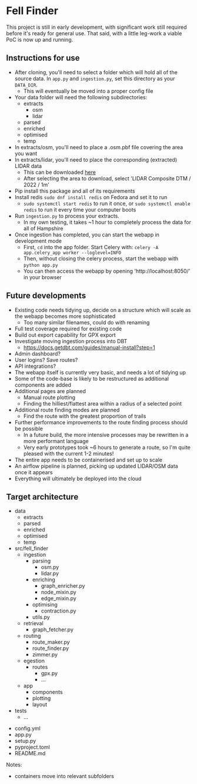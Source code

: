 # Fell Finder

This project is still in early development, with significant work still required before it's ready for general use. That said, with a little leg-work a viable PoC is now up and running.

## Instructions for use
* After cloning, you'll need to select a folder which will hold all of the source data. In `app.py` and `ingestion.py`, set this directory as your `DATA_DIR`.
  * This will eventually be moved into a proper config file
* Your data folder will need the following subdirectories:
  * extracts
    * osm
    * lidar
  * parsed
  * enriched
  * optimised
  * temp
* In extracts/osm, you'll need to place a .osm.pbf file covering the area you want
* In extracts/lidar, you'll need to place the corresponding (extracted) LIDAR data
  * This can be downloaded [here](https://environment.data.gov.uk/survey)
  * After selecting the area to download, select 'LIDAR Composite DTM / 2022 / 1m'
* Pip install this package and all of its requirements
* Install redis `sudo dnf install redis` on Fedora and set it to run
  * `sudo systemctl start redis` to run it once, or `sudo systemctl enable redis` to run it every time your computer boots
* Run `ingestion.py` to process your extracts.
  * In my own testing, it takes ~1 hour to completely process the data for all of Hampshire
* Once ingestion has completed, you can start the webapp in development mode
  * First, `cd` into the app folder. Start Celery with: `celery -A app.celery_app worker --loglevel=INFO`
  * Then, without closing the celery process, start the webapp with `python app.py`
  * You can then access the webapp by opening 'http://localhost:8050/' in your browser

## Future developments
* Existing code needs tidying up, decide on a structure which will scale as the webapp becomes more sophisticated
  * Too many similar filenames, could do with renaming
* Full test coverage required for existing code
* Build out export capability for GPX export
* Investigate moving ingestion process into DBT
  * https://docs.getdbt.com/guides/manual-install?step=1
* Admin dashboard?
* User logins? Save routes?
* API integrations?
* The webapp itself is currently very basic, and needs a lot of tidying up
* Some of the code-base is likely to be restructured as additional components are added
* Additional pages are planned
  * Manual route plotting
  * Finding the hilliest/flattest area within a radius of a selected point
* Additional route finding modes are planned
  * Find the route with the greatest proportion of trails
* Further performance improvements to the route finding process should be possible
  * In a future build, the more intensive processes may be rewritten in a more performant language
  * Very early prototypes took ~6 hours to generate a route, so I'm quite pleased with the current 1-2 minutes!
* The entire app needs to be containerised and set up to scale
* An airflow pipeline is planned, picking up updated LIDAR/OSM data once it appears
* Everything will ultimately be deployed into the cloud

## Target architecture

* data
  * extracts
  * parsed
  * enriched
  * optimised
  * temp
* src/fell_finder
  * ingestion
    * parsing
      - osm.py
      - lidar.py
    * enriching
      - graph_enricher.py
      - node_mixin.py
      - edge_mixin.py
    * optimising
      - contraction.py
    - utils.py
  * retrieval
    - graph_fetcher.py
  * routing
    - route_maker.py
    - route_finder.py
    - zimmer.py
  * egestion
    * routes
      * gpx.py
      * ...
  * app
    * components
    * plotting
    * layout
* tests
  * ...
- config.yml
- app.py
- setup.py
- pyproject.toml
- README.md

Notes:
* containers move into relevant subfolders